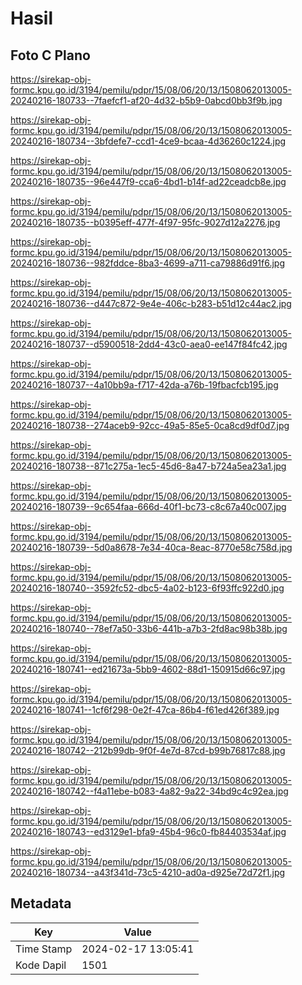 # Hasil

## Foto C Plano

https://sirekap-obj-formc.kpu.go.id/3194/pemilu/pdpr/15/08/06/20/13/1508062013005-20240216-180733--7faefcf1-af20-4d32-b5b9-0abcd0bb3f9b.jpg

https://sirekap-obj-formc.kpu.go.id/3194/pemilu/pdpr/15/08/06/20/13/1508062013005-20240216-180734--3bfdefe7-ccd1-4ce9-bcaa-4d36260c1224.jpg

https://sirekap-obj-formc.kpu.go.id/3194/pemilu/pdpr/15/08/06/20/13/1508062013005-20240216-180735--96e447f9-cca6-4bd1-b14f-ad22ceadcb8e.jpg

https://sirekap-obj-formc.kpu.go.id/3194/pemilu/pdpr/15/08/06/20/13/1508062013005-20240216-180735--b0395eff-477f-4f97-95fc-9027d12a2276.jpg

https://sirekap-obj-formc.kpu.go.id/3194/pemilu/pdpr/15/08/06/20/13/1508062013005-20240216-180736--982fddce-8ba3-4699-a711-ca79886d91f6.jpg

https://sirekap-obj-formc.kpu.go.id/3194/pemilu/pdpr/15/08/06/20/13/1508062013005-20240216-180736--d447c872-9e4e-406c-b283-b51d12c44ac2.jpg

https://sirekap-obj-formc.kpu.go.id/3194/pemilu/pdpr/15/08/06/20/13/1508062013005-20240216-180737--d5900518-2dd4-43c0-aea0-ee147f84fc42.jpg

https://sirekap-obj-formc.kpu.go.id/3194/pemilu/pdpr/15/08/06/20/13/1508062013005-20240216-180737--4a10bb9a-f717-42da-a76b-19fbacfcb195.jpg

https://sirekap-obj-formc.kpu.go.id/3194/pemilu/pdpr/15/08/06/20/13/1508062013005-20240216-180738--274aceb9-92cc-49a5-85e5-0ca8cd9df0d7.jpg

https://sirekap-obj-formc.kpu.go.id/3194/pemilu/pdpr/15/08/06/20/13/1508062013005-20240216-180738--871c275a-1ec5-45d6-8a47-b724a5ea23a1.jpg

https://sirekap-obj-formc.kpu.go.id/3194/pemilu/pdpr/15/08/06/20/13/1508062013005-20240216-180739--9c654faa-666d-40f1-bc73-c8c67a40c007.jpg

https://sirekap-obj-formc.kpu.go.id/3194/pemilu/pdpr/15/08/06/20/13/1508062013005-20240216-180739--5d0a8678-7e34-40ca-8eac-8770e58c758d.jpg

https://sirekap-obj-formc.kpu.go.id/3194/pemilu/pdpr/15/08/06/20/13/1508062013005-20240216-180740--3592fc52-dbc5-4a02-b123-6f93ffc922d0.jpg

https://sirekap-obj-formc.kpu.go.id/3194/pemilu/pdpr/15/08/06/20/13/1508062013005-20240216-180740--78ef7a50-33b6-441b-a7b3-2fd8ac98b38b.jpg

https://sirekap-obj-formc.kpu.go.id/3194/pemilu/pdpr/15/08/06/20/13/1508062013005-20240216-180741--ed21673a-5bb9-4602-88d1-150915d66c97.jpg

https://sirekap-obj-formc.kpu.go.id/3194/pemilu/pdpr/15/08/06/20/13/1508062013005-20240216-180741--1cf6f298-0e2f-47ca-86b4-f61ed426f389.jpg

https://sirekap-obj-formc.kpu.go.id/3194/pemilu/pdpr/15/08/06/20/13/1508062013005-20240216-180742--212b99db-9f0f-4e7d-87cd-b99b76817c88.jpg

https://sirekap-obj-formc.kpu.go.id/3194/pemilu/pdpr/15/08/06/20/13/1508062013005-20240216-180742--f4a11ebe-b083-4a82-9a22-34bd9c4c92ea.jpg

https://sirekap-obj-formc.kpu.go.id/3194/pemilu/pdpr/15/08/06/20/13/1508062013005-20240216-180743--ed3129e1-bfa9-45b4-96c0-fb84403534af.jpg

https://sirekap-obj-formc.kpu.go.id/3194/pemilu/pdpr/15/08/06/20/13/1508062013005-20240216-180734--a43f341d-73c5-4210-ad0a-d925e72d72f1.jpg


## Metadata

| Key        | Value               |
| ---------- | ------------------- |
| Time Stamp | 2024-02-17 13:05:41 |
| Kode Dapil | 1501                |



